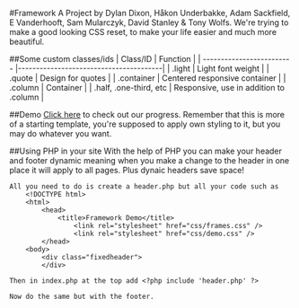 #Framework
A Project by Dylan Dixon, Håkon Underbakke, Adam Sackfield, E Vanderhooft, Sam Mularczyk, David Stanley & Tony Wolfs.
We're trying to make a good looking CSS reset, to make your life easier and much more beautiful.

##Some custom classes/ids
| Class/ID                  | Function                               |
| ------------------------- |----------------------------------------|
| .light                    | Light font weight                      |
| .quote                    | Design for quotes                      |
| .container                | Centered responsive container          |
| .column                   | Container                              |
| .half, .one-third, etc    | Responsive, use in addition to .column |

##Demo
[Click here](https://rawgithub.com/ibbyib/framework/master/demo.html) to check out our progress. Remember that this is more of a starting template, you're supposed to apply own styling to it, but you may do whatever you want.

##Using PHP in your site
	With the help of PHP you can make your header and footer dynamic meaning when you make a change to the header in one place it will apply to all pages. Plus dynaic headers save space!

	All you need to do is create a header.php but all your code such as 
		<!DOCTYPE html>
		<html>
			<head>
  				<title>Framework Demo</title>
  					<link rel="stylesheet" href="css/frames.css" />
  					<link rel="stylesheet" href="css/demo.css" />
			</head>
		<body>
  			<div class="fixedheader">
  			</div>

  	Then in index.php at the top add <?php include 'header.php' ?>

  	Now do the same but with the footer.